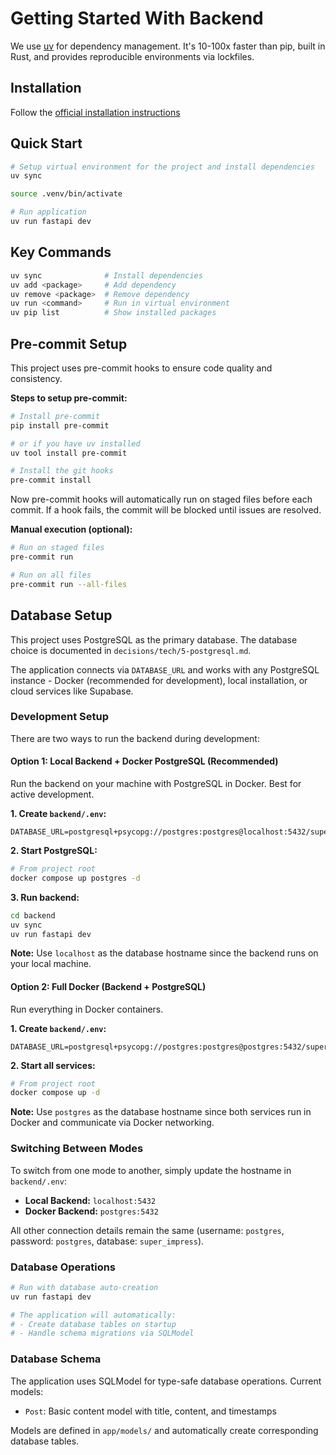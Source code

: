 # Getting Started With Backend

We use [uv](https://github.com/astral-sh/uv) for dependency management. It's 10-100x faster than pip, built in Rust, and provides reproducible environments via lockfiles.

## Installation

Follow the [official installation instructions](https://docs.astral.sh/uv/getting-started/installation/)

## Quick Start

```bash
# Setup virtual environment for the project and install dependencies
uv sync

source .venv/bin/activate

# Run application
uv run fastapi dev
```

## Key Commands

```bash
uv sync              # Install dependencies
uv add <package>     # Add dependency
uv remove <package>  # Remove dependency
uv run <command>     # Run in virtual environment
uv pip list          # Show installed packages
```

## Pre-commit Setup

This project uses pre-commit hooks to ensure code quality and consistency.

**Steps to setup pre-commit:**

```bash
# Install pre-commit
pip install pre-commit

# or if you have uv installed
uv tool install pre-commit

# Install the git hooks
pre-commit install
```

Now pre-commit hooks will automatically run on staged files before each commit. If a hook fails, the commit will be blocked until issues are resolved.

**Manual execution (optional):**

```bash
# Run on staged files
pre-commit run

# Run on all files
pre-commit run --all-files
```

## Database Setup

This project uses PostgreSQL as the primary database. The database choice is documented in `decisions/tech/5-postgresql.md`.

The application connects via `DATABASE_URL` and works with any PostgreSQL instance - Docker (recommended for development), local installation, or cloud services like Supabase.

### Development Setup

There are two ways to run the backend during development:

#### Option 1: Local Backend + Docker PostgreSQL (Recommended)

Run the backend on your machine with PostgreSQL in Docker. Best for active development.

**1. Create `backend/.env`:**
```env
DATABASE_URL=postgresql+psycopg://postgres:postgres@localhost:5432/super_impress
```

**2. Start PostgreSQL:**
```bash
# From project root
docker compose up postgres -d
```

**3. Run backend:**
```bash
cd backend
uv sync
uv run fastapi dev
```

**Note:** Use `localhost` as the database hostname since the backend runs on your local machine.

#### Option 2: Full Docker (Backend + PostgreSQL)

Run everything in Docker containers.

**1. Create `backend/.env`:**
```env
DATABASE_URL=postgresql+psycopg://postgres:postgres@postgres:5432/super_impress
```

**2. Start all services:**
```bash
# From project root
docker compose up -d
```

**Note:** Use `postgres` as the database hostname since both services run in Docker and communicate via Docker networking.

### Switching Between Modes

To switch from one mode to another, simply update the hostname in `backend/.env`:
- **Local Backend:** `localhost:5432`
- **Docker Backend:** `postgres:5432`

All other connection details remain the same (username: `postgres`, password: `postgres`, database: `super_impress`).

### Database Operations

```bash
# Run with database auto-creation
uv run fastapi dev

# The application will automatically:
# - Create database tables on startup
# - Handle schema migrations via SQLModel
```

### Database Schema

The application uses SQLModel for type-safe database operations. Current models:

- `Post`: Basic content model with title, content, and timestamps

Models are defined in `app/models/` and automatically create corresponding database tables.
